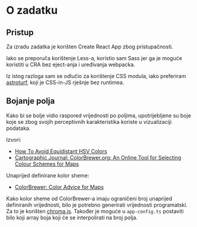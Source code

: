 # O zadatku

## Pristup

Za izradu zadatka je korišten Create React App zbog pristupačnosti.

Iako se preporuča korištenje Less-a, koristio sam Sass jer ga je moguće koristiti u CRA bez eject-anja i uređivanja webpacka.

Iz istog razloga sam se odlučio za korištenje CSS modula, iako preferiram [astroturf](https://github.com/4Catalyzer/astroturf), koji je CSS-in-JS rješnje bez runtimea.

## Bojanje polja

Kako bi se bolje vidio raspored vrijednosti po poljima, upotrijebljene su boje koje se zbog svojih perceptivnih karakteristika koriste u vizualizaciji podataka.

Izvori:

- [How To Avoid Equidistant HSV Colors](https://www.vis4.net/blog/2011/12/avoid-equidistant-hsv-colors/)
- [Cartographic Journal: ColorBrewer.org: An Online Tool for Selecting Colour Schemes for Maps](http://citeseerx.ist.psu.edu/viewdoc/download?doi=10.1.1.361.6082&rep=rep1&type=pdf)

Unaprijed definirane kolor sheme:

- [ColorBrewer: Color Advice for Maps](http://colorbrewer2.org/#type=sequential&scheme=BuGn&n=3)

Kako kolor sheme od ColorBrewer-a imaju ograničeni broj unaprijed definiranih vrijednosti, bilo je potrebno generirati vrijednosti programatski. Za to je korišten [chroma.js](https://vis4.net/chromajs/). Također je moguće u `app-config.ts` postaviti bilo koji array boja koji će se interpolirati na broj polja.
